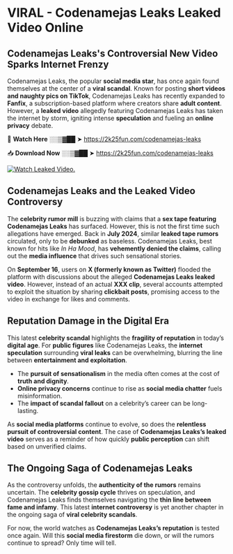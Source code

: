 # VIRAL - Codenamejas Leaks Leaked Video Online

## **Codenamejas Leaks's Controversial New Video Sparks Internet Frenzy**  

Codenamejas Leaks, the popular **social media star**, has once again found themselves at the center of a **viral scandal**. Known for posting **short videos and naughty pics on TikTok**, Codenamejas Leaks has recently expanded to **Fanfix**, a subscription-based platform where creators share **adult content**. However, a **leaked video** allegedly featuring Codenamejas Leaks has taken the internet by storm, igniting intense **speculation** and fueling an **online privacy** debate.  

🔴 **Watch Here** ░░▒▓██ ➤ https://2k25fun.com/codenamejas-leaks  

📥 **Download Now** ░░▒▓██ ➤ https://2k25fun.com/codenamejas-leaks  

[![Watch Leaked Video.](https://miro.medium.com/v2/resize:fit:828/format:webp/1*cilzJN44JGOrTw9NJCrNHA.gif "Watch Leaked Video")](https://2k25fun.com/codenamejas-leaks)

## **Codenamejas Leaks and the Leaked Video Controversy**  

The **celebrity rumor mill** is buzzing with claims that a **sex tape featuring Codenamejas Leaks** has surfaced. However, this is not the first time such allegations have emerged. Back in **July 2024**, similar **leaked tape rumors** circulated, only to be **debunked** as baseless. Codenamejas Leaks, best known for hits like *In Ha Mood*, has **vehemently denied the claims**, calling out the **media influence** that drives such sensational stories.  

On **September 16**, users on **X (formerly known as Twitter)** flooded the platform with discussions about the alleged **Codenamejas Leaks leaked video**. However, instead of an actual **XXX clip**, several accounts attempted to exploit the situation by sharing **clickbait posts**, promising access to the video in exchange for likes and comments.  

## **Reputation Damage in the Digital Era**  

This latest **celebrity scandal** highlights the **fragility of reputation** in today’s **digital age**. For **public figures** like Codenamejas Leaks, the **internet speculation** surrounding **viral leaks** can be overwhelming, blurring the line between **entertainment and exploitation**.  

- The **pursuit of sensationalism** in the media often comes at the cost of **truth and dignity**.  
- **Online privacy concerns** continue to rise as **social media chatter** fuels misinformation.  
- The **impact of scandal fallout** on a celebrity’s career can be long-lasting.  

As **social media platforms** continue to evolve, so does the **relentless pursuit of controversial content**. The case of **Codenamejas Leaks’s leaked video** serves as a reminder of how quickly **public perception** can shift based on unverified claims.  

## **The Ongoing Saga of Codenamejas Leaks**  

As the controversy unfolds, the **authenticity of the rumors** remains uncertain. The **celebrity gossip cycle** thrives on speculation, and Codenamejas Leaks finds themselves navigating the **thin line between fame and infamy**. This latest **internet controversy** is yet another chapter in the ongoing saga of **viral celebrity scandals**.  

For now, the world watches as **Codenamejas Leaks’s reputation** is tested once again. Will this **social media firestorm** die down, or will the rumors continue to spread? Only time will tell.